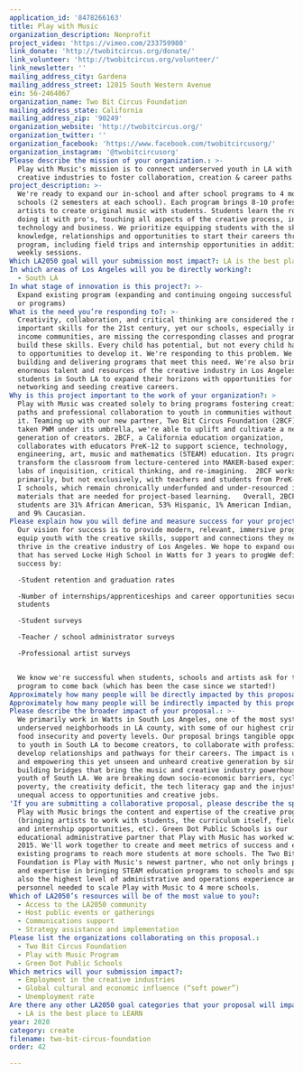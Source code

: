 ```yaml
---
application_id: '8478266163'
title: Play with Music
organization_description: Nonprofit
project_video: 'https://vimeo.com/233759980'
link_donate: 'http://twobitcircus.org/donate/'
link_volunteer: 'http://twobitcircus.org/volunteer/'
link_newsletter: ''
mailing_address_city: Gardena
mailing_address_street: 12815 South Western Avenue
ein: 56-2464067
organization_name: Two Bit Circus Foundation
mailing_address_state: California
mailing_address_zip: '90249'
organization_website: 'http://twobitcircus.org/'
organization_twitter: ''
organization_facebook: 'https://www.facebook.com/twobitcircusorg/'
organization_instagram: '@twobitcircusorg'
Please describe the mission of your organization.: >-
  Play with Music's mission is to connect underserved youth in LA with our
  creative industries to foster collaboration, creation & career paths.
project_description: >-
  We're ready to expand our in-school and after school programs to 4 more
  schools (2 semesters at each school). Each program brings 8-10 professional
  artists to create original music with students. Students learn the ropes by
  doing it with pro's, touching all aspects of the creative process, including
  technology and business. We prioritize equipping students with the skills,
  knowledge, relationships and opportunities to start their careers through our
  program, including field trips and internship opportunities in addition to
  weekly sessions.
Which LA2050 goal will your submission most impact?: LA is the best place to CREATE
In which areas of Los Angeles will you be directly working?:
  - South LA
In what stage of innovation is this project?: >-
  Expand existing program (expanding and continuing ongoing successful projects
  or programs)
What is the need you’re responding to?: >-
  Creativity, collaboration, and critical thinking are considered the most
  important skills for the 21st century, yet our schools, especially in low
  income communities, are missing the corresponding classes and programs to
  build these skills. Every child has potential, but not every child has access
  to opportunities to develop it. We're responding to this problem. We're
  building and delivering programs that meet this need. We're also bringing the
  enormous talent and resources of the creative industry in Los Angeles to
  students in South LA to expand their horizons with opportunities for learning,
  networking and seeding creative careers.
Why is this project important to the work of your organization?: >
  Play with Music was created solely to bring programs fostering creative career
  paths and professional collaboration to youth in communities without access to
  it. Teaming up with our new partner, Two Bit Circus Foundation (2BCF), who has
  taken PWM under its umbrella, we're able to uplift and cultivate a new
  generation of creators. 2BCF, a California education organization,
  collaborates with educators PreK-12 to support science, technology,
  engineering, art, music and mathematics (STEAM) education. Its programs
  transform the classroom from lecture-centered into MAKER-based experimental
  labs of inquisition, critical thinking, and re-imagining.  2BCF works
  primarily, but not exclusively, with teachers and students from PreK-12 Title
  I schools, which remain chronically underfunded and under-resourced in
  materials that are needed for project-based learning.   Overall, 2BCF’s
  students are 31% African American, 53% Hispanic, 1% American Indian, 6% Asian,
  and 9% Caucasian. 
Please explain how you will define and measure success for your project.: >-
  Our vision for success is to provide modern, relevant, immersive programs that
  equip youth with the creative skills, support and connections they need to
  thrive in the creative industry of Los Angeles. We hope to expand our program
  that has served Locke High School in Watts for 3 years to progWe define
  success by:

  -Student retention and graduation rates

  -Number of internships/apprenticeships and career opportunities secured for
  students

  -Student surveys

  -Teacher / school administrator surveys

  -Professional artist surveys


  We know we're successful when students, schools and artists ask for the
  program to come back (which has been the case since we started!)
Approximately how many people will be directly impacted by this proposal?: '700'
Approximately how many people will be indirectly impacted by this proposal?: '2100'
Please describe the broader impact of your proposal.: >-
  We primarily work in Watts in South Los Angeles, one of the most systemically
  underserved neighborhoods in LA county, with some of our highest crime rates,
  food insecurity and poverty levels. Our proposal brings tangible opportunities
  to youth in South LA to become creators, to collaborate with professionals and
  develop relationships and pathways for their careers. The impact is uplifting
  and empowering this yet unseen and unheard creative generation by simply
  building bridges that bring the music and creative industry powerhouse TO the
  youth of South LA. We are breaking down socio-economic barriers, cycles of
  poverty, the creativity deficit, the tech literacy gap and the injustice of
  unequal access to opportunities and creative jobs. 
'If you are submitting a collaborative proposal, please describe the specific role of partner organizations in the project.': >-
  Play with Music brings the content and expertise of the creative program
  (bringing artists to work with students, the curriculum itself, field trips
  and internship opportunities, etc). Green Dot Public Schools is our
  educational administrative partner that Play with Music has worked with since
  2015. We'll work together to create and meet metrics of success and expand our
  existing programs to reach more students at more schools. The Two Bit Circus
  Foundation is Play with Music's newest partner, who not only brings passion
  and expertise in bringing STEAM education programs to schools and spaces, but
  also the highest level of administrative and operations experience and
  personnel needed to scale Play with Music to 4 more schools.
Which of LA2050’s resources will be of the most value to you?:
  - Access to the LA2050 community
  - Host public events or gatherings
  - Communications support
  - Strategy assistance and implementation
Please list the organizations collaborating on this proposal.:
  - Two Bit Circus Foundation
  - Play with Music Program
  - Green Dot Public Schools
Which metrics will your submission impact?:
  - Employment in the creative industries
  - Global cultural and economic influence (“soft power”)
  - Unemployment rate
Are there any other LA2050 goal categories that your proposal will impact?:
  - LA is the best place to LEARN
year: 2020
category: create
filename: two-bit-circus-foundation
order: 42

---
```

